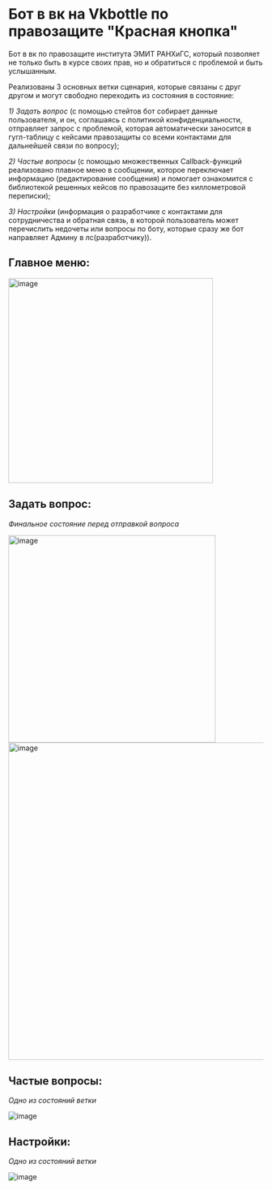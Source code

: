 # Бот в вк на Vkbottle по правозащите "Красная кнопка"
Бот в вк по правозащите института ЭМИТ РАНХиГС, который позволяет не только быть в курсе своих прав, но и обратиться с проблемой и быть услышанным.

Реализованы 3 основных ветки сценария, которые связаны с друг другом и могут свободно переходить из состояния в состояние:

*1) Задать вопрос* (с помощью стейтов бот собирает данные пользователя, и он, соглашаясь с политикой конфиденциальности, отправляет запрос с проблемой, которая автоматически заносится в гугл-таблицу с кейсами правозащиты со всеми контактами для дальнейшей связи по вопросу);

*2) Частые вопросы* (с помощью множественных Callback-функций реализовано плавное меню в сообщении, которое переключает информацию (редактирование сообщения) и помогает ознакомится с библиотекой решенных кейсов по правозащите без киллометровой переписки);

*3) Настройки* (информация о разработчике с контактами для сотрудничества и обратная связь, в которой пользователь может перечислить недочеты или вопросы по боту, которые сразу же бот направляет Админу в лс(разработчику)).

## Главное меню:

<img width="404" alt="image" src="https://github.com/VeronaPl/Privacy_red_button/assets/93496790/b7a5adcd-51e3-4538-ae29-056b3efba27c">

## Задать вопрос:
*Финальное состояние перед отправкой вопроса*

<img width="409" alt="image" src="https://github.com/VeronaPl/Privacy_red_button/assets/93496790/10bdc22d-ca41-4c68-aaf7-d1c5f94f2bc1">

<img width="626" alt="image" src="https://github.com/VeronaPl/Privacy_red_button/assets/93496790/8f535bf1-5262-45c2-9f0a-677cde829479">


## Частые вопросы:
*Одно из состояний ветки*

![image](https://github.com/VeronaPl/Privacy_red_button/assets/93496790/0983acd6-0fe0-48a4-9a78-ff7ee5c1b38f)

## Настройки:
*Одно из состояний ветки*

![image](https://github.com/VeronaPl/Privacy_red_button/assets/93496790/302d3e3f-7730-404c-9b2f-2bae0a6c4355)
